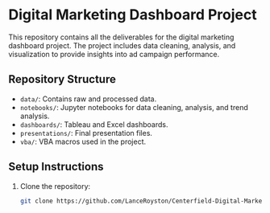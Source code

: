 # Digital Marketing Dashboard Project

This repository contains all the deliverables for the digital marketing dashboard project. The project includes data cleaning, analysis, and visualization to provide insights into ad campaign performance.

## Repository Structure

- `data/`: Contains raw and processed data.
- `notebooks/`: Jupyter notebooks for data cleaning, analysis, and trend analysis.
- `dashboards/`: Tableau and Excel dashboards.
- `presentations/`: Final presentation files.
- `vba/`: VBA macros used in the project.

## Setup Instructions

1. Clone the repository:
   ```bash
   git clone https://github.com/LanceRoyston/Centerfield-Digital-Marketing-Analytics.git
